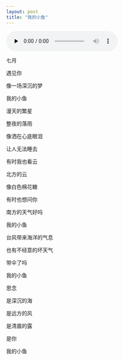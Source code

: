 ```yaml
---
layout: post
title: "我的小鱼"
---
```

<audio id="audio" controls="" preload="none">
      <source id="mp3" src="https://iwait.me/assets/imgs/欧得洋 - 孤单北半球.mp3">
      </audio>

七月

遇见你

像一场深沉的梦

我的小鱼



漫天的繁星

整夜的落雨

像洒在心底眼泪

让人无法睡去



有时我也看云

北方的云

像白色棉花糖

有时也想问你

南方的天气好吗

我的小鱼



台风带来海洋的气息

也有不经意的坏天气

带伞了吗

我的小鱼



思念 

是深沉的海

是远方的风

是清晨的露



是你

我的小鱼


